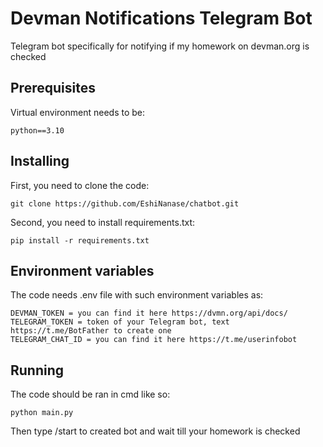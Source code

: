 # Devman Notifications Telegram Bot

Telegram bot specifically for notifying if my homework on devman.org is checked

## Prerequisites

Virtual environment needs to be:

```
python==3.10
```
## Installing

First, you need to clone the code:

```
git clone https://github.com/EshiNanase/chatbot.git
```
Second, you need to install requirements.txt:

```
pip install -r requirements.txt
```
## Environment variables

The code needs .env file with such environment variables as:

```
DEVMAN_TOKEN = you can find it here https://dvmn.org/api/docs/
TELEGRAM_TOKEN = token of your Telegram bot, text https://t.me/BotFather to create one
TELEGRAM_CHAT_ID = you can find it here https://t.me/userinfobot
```
## Running

The code should be ran in cmd like so:

```
python main.py
```
Then type /start to created bot and wait till your homework is checked

